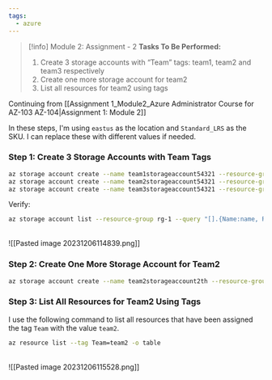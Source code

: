 ```yaml
---
tags:
  - azure
---
```

> [!info] Module 2: Assignment - 2
> **Tasks To Be Performed:**
> 1. Create 3 storage accounts with “Team” tags: team1, team2 and team3 respectively 
> 2. Create one more storage account for team2 
> 3. List all resources for team2 using tags

Continuing from [[Assignment 1_Module2_Azure Administrator Course for AZ-103 AZ-104|Assignment 1: Module 2]]

In these steps, I'm using `eastus` as the location and `Standard_LRS` as the SKU. I can replace these with different values if needed.

### Step 1: Create 3 Storage Accounts with Team Tags

```bash
az storage account create --name team1storageaccount54321 --resource-group rg-1 --location eastus --sku Standard_LRS --tags Team=team1
az storage account create --name team2storageaccount54321 --resource-group rg-1 --location eastus --sku Standard_LRS --tags Team=team2
az storage account create --name team3storageaccount54321 --resource-group rg-1 --location eastus --sku Standard_LRS --tags Team=team3
```

Verify:
```bash
az storage account list --resource-group rg-1 --query "[].{Name:name, ResourceGroup:resourceGroup}" -o table
```
<br>![[Pasted image 20231206114839.png]]

### Step 2: Create One More Storage Account for Team2

```bash
az storage account create --name team2storageaccount2th --resource-group rg-1 --location eastus --sku Standard_LRS --tags Team=team2
```


### Step 3: List All Resources for Team2 Using Tags
I use the following command to list all resources that have been assigned the tag `Team` with the value `team2`.

```bash
az resource list --tag Team=team2 -o table
```
<br>![[Pasted image 20231206115528.png]]


